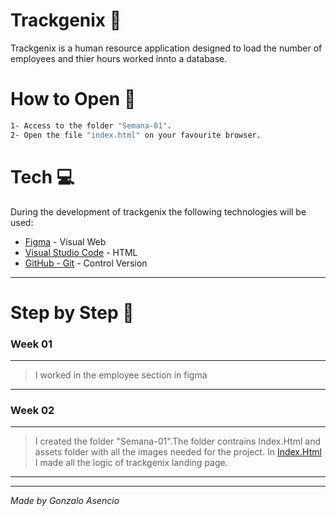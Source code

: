# Trackgenix 🚀

Trackgenix is a human resource application designed to load the number of employees and thier hours worked innto a database.

# How to Open 📂
```bash
1- Access to the folder "Semana-01".
2- Open the file "index.html" on your favourite browser.
```
# Tech 💻
During the development of trackgenix the following technologies will be used:

- [Figma](https://www.figma.com/) - Visual Web
- [Visual Studio Code](https://code.visualstudio.com) - HTML
- [GitHub - Git](https://github.com) - Control Version

---------------

# Step by Step 👣
 
 ### __Week 01__
*** 
>I worked in the employee section in figma
***

 ### __Week 02__
*** 
>I created the folder "Semana-01".The folder contrains Index.Html and assets folder with all the images needed for the project.
 In [Index.Html](https://github.com/GonzaloAsencio/BaSP-A2022-Etapa-1/blob/master/Semana-01/index.html) I made all the logic of trackgenix landing page.
>
***
***
*Made by Gonzalo Asencio*
